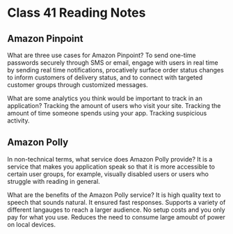 # Class 41 Reading Notes

## Amazon Pinpoint

What are three use cases for Amazon Pinpoint?
To send one-time passwords securely through SMS or email,
engage with users in real time by sending real time notifications,
procatively surface order status changes to inform customers of delivery status,
and to connect with targeted customer groups through customized messages.

What are some analytics you think would be important to track in an application?
Tracking the amount of users who visit your site.
Tracking the amount of time someone spends using your app.
Tracking suspicious activity.

## Amazon Polly

In non-technical terms, what service does Amazon Polly provide?
It is a service that makes you application speak so that it is more accessible to certain user groups, for example, visually disabled users or users who struggle with reading in general.

What are the benefits of the Amazon Polly service?
It is high quality text to speech that sounds natural.
It ensured fast responses.
Supports a variety of different langauges to reach a larger audience.
No setup costs and you only pay for what you use.
Reduces the need to consume large amoubt of power on local devices.
